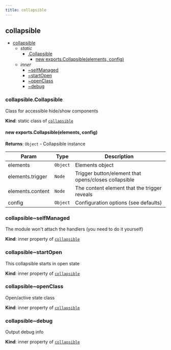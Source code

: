 ```yaml
---
title: collapsible
---
```


<a name="module_collapsible"></a>

## collapsible

* [collapsible](#module_collapsible)
    * _static_
        * [.Collapsible](#module_collapsible.Collapsible)
            * [new exports.Collapsible(elements, config)](#new_module_collapsible.Collapsible_new)
    * _inner_
        * [~selfManaged](#module_collapsible..selfManaged)
        * [~startOpen](#module_collapsible..startOpen)
        * [~openClass](#module_collapsible..openClass)
        * [~debug](#module_collapsible..debug)

<a name="module_collapsible.Collapsible"></a>

### collapsible.Collapsible
Class for accessible hide/show components

**Kind**: static class of [<code>collapsible</code>](#module_collapsible)  
<a name="new_module_collapsible.Collapsible_new"></a>

#### new exports.Collapsible(elements, config)
**Returns**: <code>Object</code> - Collapsible instance  

| Param | Type | Description |
| --- | --- | --- |
| elements | <code>Object</code> | Elements object |
| elements.trigger | <code>Node</code> | Trigger button/element that opens/closes collapsible |
| elements.content | <code>Node</code> | The content element that the trigger reveals |
| config | <code>Object</code> | Configuration options (see defaults) |

<a name="module_collapsible..selfManaged"></a>

### collapsible~selfManaged
The module won't attach the handlers (you need to do it yourself)

**Kind**: inner property of [<code>collapsible</code>](#module_collapsible)  
<a name="module_collapsible..startOpen"></a>

### collapsible~startOpen
This collapsible starts in open state

**Kind**: inner property of [<code>collapsible</code>](#module_collapsible)  
<a name="module_collapsible..openClass"></a>

### collapsible~openClass
Open/active state class

**Kind**: inner property of [<code>collapsible</code>](#module_collapsible)  
<a name="module_collapsible..debug"></a>

### collapsible~debug
Output debug info

**Kind**: inner property of [<code>collapsible</code>](#module_collapsible)  

  